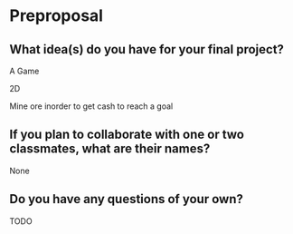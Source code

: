 # Preproposal

## What idea(s) do you have for your final project?

A  Game

2D

Mine ore inorder to get cash to reach a goal

## If you plan to collaborate with one or two classmates, what are their names?

None

## Do you have any questions of your own?

TODO
